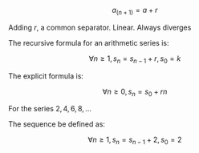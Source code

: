 $$
a_(n+1) = a + r
$$

Adding $r$, a common separator. Linear. Always diverges

The recursive formula for an arithmetic series is:

$$
\forall n \geq 1, s_n = s_{n-1} +r, s_0 = k
$$

The explicit formula is:

$$
\forall n \geq 0, s_n = s_0 + rn
$$

For the series $2, 4, 6, 8, \dots$

The sequence be defined as:

$$
\forall n \geq 1, s_n = s_{n-1} + 2, s_0 = 2
$$
